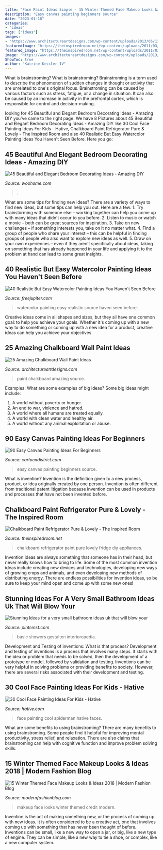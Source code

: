 ```yaml
---
title: "Face Paint Ideas Simple - 15 Winter Themed Face Makeup Looks &amp; Ideas 2018"
description: "Easy canvas painting beginners source"
date: "2023-01-18"
categories:
- "ideas"
tags: ["ideas"]
images:
- "https://www.architectureartdesigns.com/wp-content/uploads/2013/06/137-630x982.jpg"
featuredImage: "https://theinspiredroom.net/wp-content/uploads/2011/03/Pure-Lovely-chalkboard_fridge_redo_11.14.jpg"
featured_image: "https://theinspiredroom.net/wp-content/uploads/2011/03/Pure-Lovely-chalkboard_fridge_redo_11.14.jpg"
image: "https://www.architectureartdesigns.com/wp-content/uploads/2013/06/137-630x982.jpg"
ShowToc: true
author: "Katrine Kessler IV"
---
```



What is brainstroming?
What is brainstroming? Brainstroming is a term used to describe the phenomenon of sudden changes in thought or activity that are unrelated to one's original focus. Brainstroming can be caused by various factors such as stress, fatigue, or a change in situation. It can also be caused by an increase in activity in the prefrontal cortex, which is responsible for control and decision-making.

	

		
looking for 45 Beautiful and Elegant Bedroom Decorating Ideas - Amazing DIY you've came to the right page. We have 8 Pictures about 45 Beautiful and Elegant Bedroom Decorating Ideas - Amazing DIY like 30 Cool Face Painting Ideas For Kids - Hative, Chalkboard Paint Refrigerator Pure &amp; Lovely - The Inspired Room and also 40 Realistic But Easy Watercolor Painting Ideas You Haven&#039;t Seen Before. Here you go:
		
    
## 45 Beautiful And Elegant Bedroom Decorating Ideas - Amazing DIY

<img loading=lazy src="https://www.woohome.com/wp-content/uploads/2013/12/Ideas-of-how-to-design-bedroom-12.jpg" onerror="this.onerror=null;this.src='https://tse2.mm.bing.net/th?id=OIP.idP1wIdohssC1m_RXXMkhQHaLH&amp;pid=15.1';" alt="45 Beautiful and Elegant Bedroom Decorating Ideas - Amazing DIY">

_Source: woohome.com_

>. 

	

What are some tips for finding new ideas?
There are a variety of ways to find new ideas, but some tips can help you out. Here are a few: 1. Try brainstorming with someone else – working together can help you come up with many ideas that didn’t occur to you before. 2. Listen to music or watch a movie – both can be great sources for inspiration. 3. Take on new challenges – if something interests you, take on it no matter what. 4. Find a group of people who share your interest – this can be helpful in finding groups of people who also want to explore new ideas as well. 5. Draw on your own experiences – even if they aren’t specifically about ideas, taking on something that has already happened in your life and applying it to the problem at hand can lead to some great insights.

    
## 40 Realistic But Easy Watercolor Painting Ideas You Haven&#039;t Seen Before

<img loading=lazy src="http://www.freejupiter.com/wp-content/uploads/2018/07/Easy-Watercolor-Painting-Ideas-16.jpg" onerror="this.onerror=null;this.src='https://tse3.mm.bing.net/th?id=OIP.kfqEHDHODSToNuqvPwKrBwHaNC&amp;pid=15.1';" alt="40 Realistic But Easy Watercolor Painting Ideas You Haven&#039;t Seen Before">

_Source: freejupiter.com_

>watercolor painting easy realistic source haven seen before. 

	

Creative ideas come in all shapes and sizes, but they all have one common goal: to help you achieve your goals. Whether it's coming up with a new way to do something or coming up with a new idea for a product, creative ideas can help you achieve your objectives.

    
## 25 Amazing Chalkboard Wall Paint Ideas

<img loading=lazy src="https://www.architectureartdesigns.com/wp-content/uploads/2013/06/137-630x982.jpg" onerror="this.onerror=null;this.src='https://tse3.mm.bing.net/th?id=OIP.onuR558ZkQ2wfOYs-5txLQHaLi&amp;pid=15.1';" alt="25 Amazing Chalkboard Wall Paint Ideas">

_Source: architectureartdesigns.com_

>paint chalkboard amazing source. 

	

Examples: What are some examples of big ideas?
Some big ideas might include: 
1. A world without poverty or hunger.
2. An end to war, violence and hatred.
3. A world where all humans are treated equally.
4. A world with clean water and healthy air.
5. A world without any animal exploitation or abuse.

    
## 90 Easy Canvas Painting Ideas For Beginners

<img loading=lazy src="http://www.cartoondistrict.com/wp-content/uploads/2017/06/Easy-Canvas-Painting-Ideas-For-Beginners21-1.jpg" onerror="this.onerror=null;this.src='https://tse4.mm.bing.net/th?id=OIP.4OkhfQN4teidQ5dAVEC1JwHaJ4&amp;pid=15.1';" alt="90 Easy Canvas Painting Ideas For Beginners">

_Source: cartoondistrict.com_

>easy canvas painting beginners source. 

	

What is invention?
Invention is the definition given to a new process, product, or idea originally created by one person. Invention is often different from traditional patent litigation because invention can be used in products and processes that have not been invented before.

    
## Chalkboard Paint Refrigerator Pure &amp; Lovely - The Inspired Room

<img loading=lazy src="https://theinspiredroom.net/wp-content/uploads/2011/03/Pure-Lovely-chalkboard_fridge_redo_11.14.jpg" onerror="this.onerror=null;this.src='https://tse4.mm.bing.net/th?id=OIP.r0YmebWRHeLF0FeUyP9I7wHaLH&amp;pid=15.1';" alt="Chalkboard Paint Refrigerator Pure &amp; Lovely - The Inspired Room">

_Source: theinspiredroom.net_

>chalkboard refrigerator paint pure lovely fridge diy appliances. 

	

Invention ideas are always something that someone has in their head, but never really knows how to bring to life. Some of the most common invention ideas include creating new devices and technologies, developing new ways of growing crops and animals, and even developing new methods of distributing energy. There are endless possibilities for invention ideas, so be sure to keep your mind open and come up with some new ones!

    
## Stunning Ideas For A Very Small Bathroom Ideas Uk That Will Blow Your

<img loading=lazy src="https://i.pinimg.com/736x/99/ee/05/99ee05e047b15621b86dc1f65417a14a.jpg" onerror="this.onerror=null;this.src='https://tse1.mm.bing.net/th?id=OIP.sLjfl1E2gsQqFanZN39g7wHaLF&amp;pid=15.1';" alt="Stunning Ideas for a very small bathroom ideas uk that will blow your">

_Source: pinterest.com_

>basic showers gestalten interioropedia. 

	

Development and Testing of inventions: What is that process?
Development and testing of inventions is a process that involves many steps. It starts with the idea or problem that needs to be solved, then the development of a prototype or model, followed by validation and testing. Inventions can be very helpful in solving problems or providing benefits to society. However, there are several risks associated with their development and testing.

    
## 30 Cool Face Painting Ideas For Kids - Hative

<img loading=lazy src="https://hative.com/wp-content/uploads/2014/10/face-painting-ideas-for-kids/20-spiderman.jpg" onerror="this.onerror=null;this.src='https://tse3.mm.bing.net/th?id=OIP.pBAYnvjJaB5QzY49PwPMOAHaJ4&amp;pid=15.1';" alt="30 Cool Face Painting Ideas For Kids - Hative">

_Source: hative.com_

>face painting cool spiderman hative faces. 

	

What are some benefits to using brainstroming?
There are many benefits to using brainstroming. Some people find it helpful for improving mental productivity, stress relief, and relaxation. There are also claims that brainstroming can help with cognitive function and improve problem solving skills.

    
## 15 Winter Themed Face Makeup Looks &amp; Ideas 2018 | Modern Fashion Blog

<img loading=lazy src="http://modernfashionblog.com/wp-content/uploads/2017/12/15-Winter-Themed-Face-Makeup-Looks-Ideas-2018-9.gif" onerror="this.onerror=null;this.src='https://tse2.mm.bing.net/th?id=OIP.gk64WZOYIQFRrjpc38KnrwHaKc&amp;pid=15.1';" alt="15 Winter Themed Face Makeup Looks &amp; Ideas 2018 | Modern Fashion Blog">

_Source: modernfashionblog.com_

>makeup face looks winter themed credit modern. 

	

Invention is the act of making something new, or the process of coming up with new ideas. It is often considered to be a creative act, one that involves coming up with something that has never been thought of before. Inventions can be small, like a new way to open a jar, or big, like a new type of engine. They can be simple, like a new way to tie a shoe, or complex, like a new computer system.

